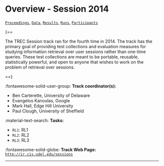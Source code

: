 # Overview - Session 2014

[`Proceedings`](./proceedings.md), [`Data`](./data.md), [`Results`](./results.md), [`Runs`](./runs.md), [`Participants`](./participants.md)

{==

The TREC Session track ran for the fourth time in 2014. The track has the primary goal of providing test collections and evaluation measures for studying information retrieval over user sessions rather than one-time queries. These test collections are meant to be portable, reusable, statistically powerful, and open to anyone that wishes to work on the problem of retrieval over sessions.

==}

:fontawesome-solid-user-group: **Track coordinator(s):**

- Ben Carterette, University of Delaware 
- Evangelos Kanoulas, Google 
- Mark Hall, Edge Hill University 
- Paul Clough, University of Sheffield 

:material-text-search: **Tasks:**

- `RL1`: RL1 
- `RL2`: RL2 
- `RL3`: RL3 

:fontawesome-solid-globe: **Track Web Page:** [`http://ir.cis.udel.edu/sessions`](http://ir.cis.udel.edu/sessions) 

---

